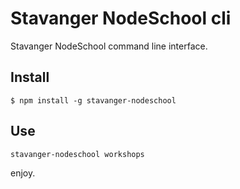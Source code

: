 # Stavanger NodeSchool cli

Stavanger NodeSchool command line interface.

## Install

    $ npm install -g stavanger-nodeschool

## Use

    stavanger-nodeschool workshops

enjoy.